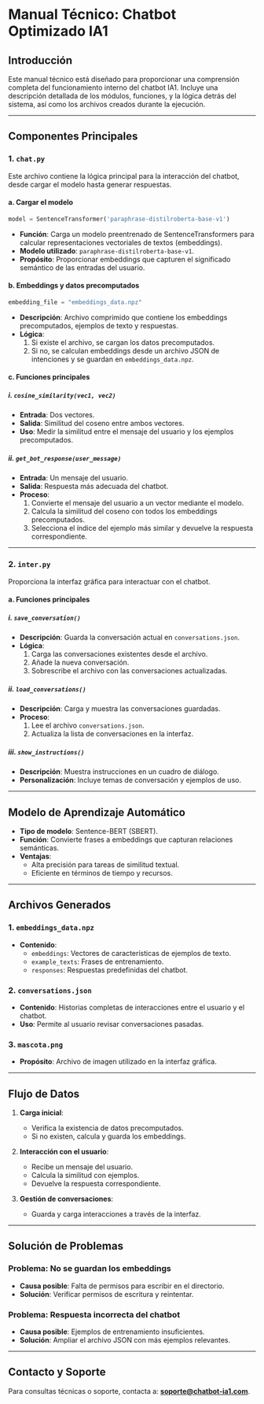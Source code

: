 # Manual Técnico: Chatbot Optimizado IA1

## Introducción
Este manual técnico está diseñado para proporcionar una comprensión completa del funcionamiento interno del chatbot IA1. Incluye una descripción detallada de los módulos, funciones, y la lógica detrás del sistema, así como los archivos creados durante la ejecución.

---

## Componentes Principales

### 1. `chat.py`
Este archivo contiene la lógica principal para la interacción del chatbot, desde cargar el modelo hasta generar respuestas.

#### a. **Cargar el modelo**
```python
model = SentenceTransformer('paraphrase-distilroberta-base-v1')
```
- **Función**: Carga un modelo preentrenado de SentenceTransformers para calcular representaciones vectoriales de textos (embeddings).
- **Modelo utilizado**: `paraphrase-distilroberta-base-v1`.
- **Propósito**: Proporcionar embeddings que capturen el significado semántico de las entradas del usuario.

#### b. **Embeddings y datos precomputados**
```python
embedding_file = "embeddings_data.npz"
```
- **Descripción**: Archivo comprimido que contiene los embeddings precomputados, ejemplos de texto y respuestas.
- **Lógica**:
  1. Si existe el archivo, se cargan los datos precomputados.
  2. Si no, se calculan embeddings desde un archivo JSON de intenciones y se guardan en `embeddings_data.npz`.

#### c. **Funciones principales**

##### i. `cosine_similarity(vec1, vec2)`
- **Entrada**: Dos vectores.
- **Salida**: Similitud del coseno entre ambos vectores.
- **Uso**: Medir la similitud entre el mensaje del usuario y los ejemplos precomputados.

##### ii. `get_bot_response(user_message)`
- **Entrada**: Un mensaje del usuario.
- **Salida**: Respuesta más adecuada del chatbot.
- **Proceso**:
  1. Convierte el mensaje del usuario a un vector mediante el modelo.
  2. Calcula la similitud del coseno con todos los embeddings precomputados.
  3. Selecciona el índice del ejemplo más similar y devuelve la respuesta correspondiente.

---

### 2. `inter.py`
Proporciona la interfaz gráfica para interactuar con el chatbot.

#### a. **Funciones principales**

##### i. `save_conversation()`
- **Descripción**: Guarda la conversación actual en `conversations.json`.
- **Lógica**:
  1. Carga las conversaciones existentes desde el archivo.
  2. Añade la nueva conversación.
  3. Sobrescribe el archivo con las conversaciones actualizadas.

##### ii. `load_conversations()`
- **Descripción**: Carga y muestra las conversaciones guardadas.
- **Proceso**:
  1. Lee el archivo `conversations.json`.
  2. Actualiza la lista de conversaciones en la interfaz.

##### iii. `show_instructions()`
- **Descripción**: Muestra instrucciones en un cuadro de diálogo.
- **Personalización**: Incluye temas de conversación y ejemplos de uso.

---

## Modelo de Aprendizaje Automático
- **Tipo de modelo**: Sentence-BERT (SBERT).
- **Función**: Convierte frases a embeddings que capturan relaciones semánticas.
- **Ventajas**:
  - Alta precisión para tareas de similitud textual.
  - Eficiente en términos de tiempo y recursos.

---

## Archivos Generados

### 1. `embeddings_data.npz`
- **Contenido**:
  - `embeddings`: Vectores de características de ejemplos de texto.
  - `example_texts`: Frases de entrenamiento.
  - `responses`: Respuestas predefinidas del chatbot.

### 2. `conversations.json`
- **Contenido**: Historias completas de interacciones entre el usuario y el chatbot.
- **Uso**: Permite al usuario revisar conversaciones pasadas.

### 3. `mascota.png`
- **Propósito**: Archivo de imagen utilizado en la interfaz gráfica.

---

## Flujo de Datos
1. **Carga inicial**:
   - Verifica la existencia de datos precomputados.
   - Si no existen, calcula y guarda los embeddings.

2. **Interacción con el usuario**:
   - Recibe un mensaje del usuario.
   - Calcula la similitud con ejemplos.
   - Devuelve la respuesta correspondiente.

3. **Gestión de conversaciones**:
   - Guarda y carga interacciones a través de la interfaz.

---

## Solución de Problemas

### Problema: No se guardan los embeddings
- **Causa posible**: Falta de permisos para escribir en el directorio.
- **Solución**: Verificar permisos de escritura y reintentar.

### Problema: Respuesta incorrecta del chatbot
- **Causa posible**: Ejemplos de entrenamiento insuficientes.
- **Solución**: Ampliar el archivo JSON con más ejemplos relevantes.

---

## Contacto y Soporte
Para consultas técnicas o soporte, contacta a: **soporte@chatbot-ia1.com**.
